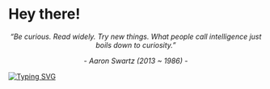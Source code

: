 # Hey there! 

<p align="center"><i>“Be curious. Read widely. Try new things. What people call intelligence just boils down to curiosity.”</i></p>
<p align="center"><i>- Aaron Swartz (2013 ~ 1986) -</i></p>


[![Typing SVG](https://readme-typing-svg.demolab.com?font=Source+Code+Pro&pause=1000&color=F70046&background=FFFFFF00&center=true&vCenter=true&width=435&lines=Arshan+Nekoui)](https://git.io/typing-svg)
